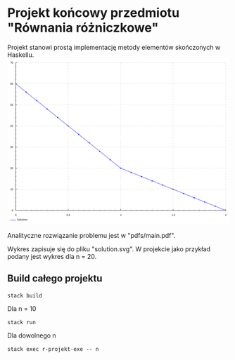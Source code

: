 # Projekt końcowy przedmiotu "Równania różniczkowe"
Projekt stanowi prostą implementację metody elementów skończonych w Haskellu.
![Preview](./solution.svg)

Analityczne rozwiązanie problemu jest w "pdfs/main.pdf".

Wykres zapisuje się do pliku "solution.svg". W projekcie jako przykład podany jest wykres dla n = 20.

## Build całego projektu
```
stack build
```

Dla n = 10
```
stack run
```

Dla dowolnego n
```
stack exec r-projekt-exe -- n
```
